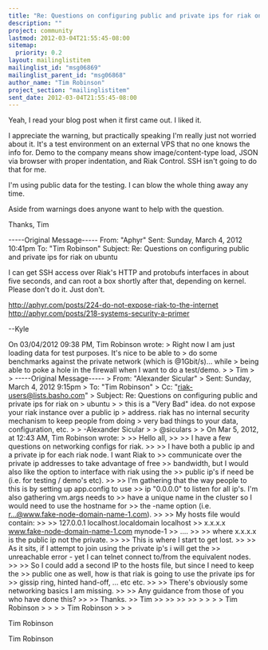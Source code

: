 ```yaml
---
title: "Re: Questions on configuring public and private ips for riak on ubuntu"
description: ""
project: community
lastmod: 2012-03-04T21:55:45-08:00
sitemap:
  priority: 0.2
layout: mailinglistitem
mailinglist_id: "msg06869"
mailinglist_parent_id: "msg06868"
author_name: "Tim Robinson"
project_section: "mailinglistitem"
sent_date: 2012-03-04T21:55:45-08:00
---
```



Yeah, I read your blog post when it first came out. I liked it.

I appreciate the warning, but practically speaking I'm really just not worried 
about it. It's a test environment on an external VPS that no one knows the info 
for. Demo to the company means show image/content-type load, JSON via browser 
with proper indentation, and Riak Control. SSH isn't going to do that for me.

I'm using public data for the testing. I can blow the whole thing away any 
time. 

Aside from warnings does anyone want to help with the question.

Thanks,
Tim


-----Original Message-----
From: "Aphyr" 
Sent: Sunday, March 4, 2012 10:41pm
To: "Tim Robinson" 
Subject: Re: Questions on configuring public and private ips for riak on ubuntu

I can get SSH access over Riak's HTTP and protobufs interfaces in about 
five seconds, and can root a box shortly after that, depending on 
kernel. Please don't do it. Just don't.

http://aphyr.com/posts/224-do-not-expose-riak-to-the-internet
http://aphyr.com/posts/218-systems-security-a-primer

--Kyle

On 03/04/2012 09:38 PM, Tim Robinson wrote:
&gt; Right now I am just loading data for test purposes. It's nice to be able to 
&gt; do some benchmarks against the private network (which is @1Gbit/s)... while 
&gt; being able to poke a hole in the firewall when I want to do a test/demo.
&gt;
&gt; Tim
&gt;
&gt; -----Original Message-----
&gt; From: "Alexander Sicular"
&gt; Sent: Sunday, March 4, 2012 9:15pm
&gt; To: "Tim Robinson"
&gt; Cc: "riak-users@lists.basho.com"
&gt; Subject: Re: Questions on configuring public and private ips for riak on 
&gt; ubuntu
&gt;
&gt; this is a "Very Bad" idea. do not expose your riak instance over a public ip 
&gt; address. riak has no internal security mechanism to keep people from doing 
&gt; very bad things to your data, configuration, etc.
&gt;
&gt; -Alexander Sicular
&gt;
&gt; @siculars
&gt;
&gt; On Mar 5, 2012, at 12:43 AM, Tim Robinson wrote:
&gt;
&gt;&gt; Hello all,
&gt;&gt;
&gt;&gt; I have a few questions on networking configs for riak.
&gt;&gt;
&gt;&gt; I have both a public ip and a private ip for each riak node. I want Riak to 
&gt;&gt; communicate over the private ip addresses to take advantage of free 
&gt;&gt; bandwidth, but I would also like the option to interface with riak using the 
&gt;&gt; public ip's if need be (i.e. for testing / demo's etc).
&gt;&gt;
&gt;&gt; I'm gathering that the way people to this is by setting up app.config to use 
&gt;&gt; ip "0.0.0.0" to listen for all ip's. I'm also gathering vm.args needs to 
&gt;&gt; have a unique name in the cluster so I would need to use the hostname for 
&gt;&gt; the -name option (i.e. r...@www.fake-node-domain-name-1.com).
&gt;&gt;
&gt;&gt; My hosts file would contain:
&gt;&gt;
&gt;&gt; 127.0.0.1 localhost.localdomain localhost
&gt;&gt; x.x.x.x www.fake-node-domain-name-1.com mynode-1
&gt;&gt; ....
&gt;&gt;
&gt;&gt; where x.x.x.x is the public ip not the private.
&gt;&gt;
&gt;&gt; This is where I start to get lost.
&gt;&gt;
&gt;&gt; As it sits, if I attempt to join using the private ip's i will get the 
&gt;&gt; unreachable error - yet I can telnet connect to/from the equivalent nodes.
&gt;&gt;
&gt;&gt; So I could add a second IP to the hosts file, but since I need to keep the 
&gt;&gt; public one as well, how is that riak is going to use the private ips for 
&gt;&gt; gissip ring, hinted hand-off, ... etc etc.
&gt;&gt;
&gt;&gt; There's obviously some networking basics I am missing.
&gt;&gt;
&gt;&gt; Any guidance from those of you who have done this?
&gt;&gt;
&gt;&gt; Thanks.
&gt;&gt; Tim
&gt;&gt;
&gt;&gt;
&gt;&gt;
&gt;&gt;
&gt;
&gt;
&gt;
&gt; Tim Robinson
&gt;
&gt;
&gt;
&gt; Tim Robinson
&gt;
&gt;
&gt;

Tim Robinson

Tim Robinson

